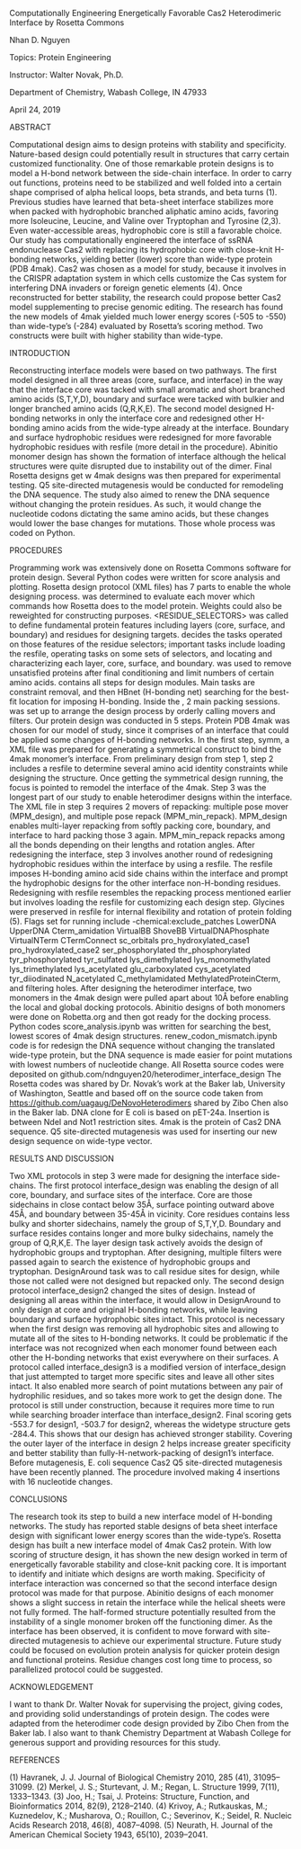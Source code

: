 Computationally Engineering Energetically Favorable Cas2 Heterodimeric Interface by Rosetta Commons 

Nhan D. Nguyen

Topics: Protein Engineering

Instructor: Walter Novak, Ph.D.

Department of Chemistry, Wabash College, IN 47933

April 24, 2019

ABSTRACT

Computational design aims to design proteins with stability and specificity. Nature-based design could potentially result in structures that carry certain customized functionality. One of those remarkable protein designs is to model a H-bond network between the side-chain interface. In order to carry out functions, proteins need to be stabilized and well folded into a certain shape comprised of alpha helical loops, beta strands, and beta turns (1). Previous studies have learned that beta-sheet interface stabilizes more when packed with hydrophobic branched aliphatic amino acids, favoring more Isoleucine, Leucine, and Valine over Tryptophan and Tyrosine (2,3). Even water-accessible areas, hydrophobic core is still a favorable choice. 
	Our study has computationally engineered the interface of ssRNA endonuclease Cas2 with replacing its hydrophobic core with close-knit H-bonding networks, yielding better (lower) score than wide-type protein (PDB 4mak). Cas2 was chosen as a model for study, because it involves in the CRISPR adaptation system in which cells customize the Cas system for interfering DNA invaders or foreign genetic elements (4). Once reconstructed for better stability, the research could propose better Cas2 model supplementing to precise genomic editing. 
	The research has found the new models of 4mak yielded much lower energy scores (-505 to -550) than wide-type’s (-284) evaluated by Rosetta’s scoring method. Two constructs were built with higher stability than wide-type. 

INTRODUCTION

Reconstructing interface models were based on two pathways. The first model designed in all three areas (core, surface, and interface) in the way that the interface core was tacked with small aromatic and short branched amino acids (S,T,Y,D), boundary and surface were tacked with bulkier and longer branched amino acids (Q,R,K,E). The second model designed H-bonding networks in only the interface core and redesigned other H-bonding amino acids from the wide-type already at the interface. Boundary and surface hydrophobic residues were redesigned for more favorable hydrophobic residues with resfile (more detail in the procedure). Abinitio monomer design has shown the formation of interface although the helical structures were quite disrupted due to instability out of the dimer. Final Rosetta designs get w
	4mak designs was then prepared for experimental testing. Q5 site-directed mutagenesis would be conducted for remodeling the DNA sequence.  The study also aimed to renew the DNA sequence without changing the protein residues. As such, it would change the nucleotide codons dictating the same amino acids, but these changes would lower the base changes for mutations. Those whole process was coded on Python. 
  
PROCEDURES

Programming work was extensively done on Rosetta Commons software for protein design. Several Python codes were written for score analysis and plotting. 
Rosetta design protocol (XML files) has 7 parts to enable the whole designing process. <SCOREFXNS> was determined to evaluate each mover which commands how Rosetta does to the model protein. Weights could also be reweighted for constructing purposes. <RESIDUE_SELECTORS> was called to define fundamental protein features including layers (core, surface, and boundary) and residues for designing targets. <TASKOPERATIONS> decides the tasks operated on those features of the residue selectors; important tasks include loading the resfile, operating tasks on some sets of selectors, and locating and characterizing each layer, core, surface, and boundary. <FILTERS> was used to remove unsatisfied proteins after final conditioning and limit numbers of certain amino acids. <MOVERS> contains all steps for design modules. Main tasks are constraint removal, and then HBnet (H-bonding net) searching for the best-fit location for imposing H-bonding. Inside the <MOVERS>, 2 main packing sessions. <PROTOCOLS> was set up to arrange the design process by orderly calling movers and filters. 
Our protein design was conducted in 5 steps. Protein PDB 4mak was chosen for our model of study, since it comprises of an interface that could be applied some changes of H-bonding networks. In the first step, symm, a XML file was prepared for generating a symmetrical construct to bind the 4mak monomer’s interface. From preliminary design from step 1, step 2 includes a resfile to determine several amino acid identity constraints while designing the structure. Once getting the symmetrical design running, the focus is pointed to remodel the interface of the 4mak. Step 3 was the longest part of our study to enable heterodimer designs within the interface. The XML file in step 3 requires 2 movers of repacking: multiple pose mover (MPM_design), and multiple pose repack (MPM_min_repack). MPM_design enables multi-layer repacking from softly packing core, boundary, and interface to hard packing those 3 again. MPM_min_repack repacks among all the bonds depending on their lengths and rotation angles. After redesigning the interface, step 3 involves another round of redesigning hydrophobic residues within the interface by using a resfile. The resfile imposes H-bonding amino acid side chains within the interface and prompt the hydrophobic designs for the other interface non-H-bonding residues. Redesigning with resfile resembles the repacking process mentioned earlier but involves loading the resfile for customizing each design step. Glycines were preserved in resfile for internal flexibility and rotation of protein folding (5). Flags set for running include -chemical:exclude_patches LowerDNA  UpperDNA Cterm_amidation VirtualBB ShoveBB VirtualDNAPhosphate VirtualNTerm CTermConnect sc_orbitals pro_hydroxylated_case1 pro_hydroxylated_case2 ser_phosphorylated thr_phosphorylated  tyr_phosphorylated tyr_sulfated lys_dimethylated lys_monomethylated  lys_trimethylated lys_acetylated glu_carboxylated cys_acetylated tyr_diiodinated N_acetylated C_methylamidated MethylatedProteinCterm, and filtering holes. After designing the heterodimer interface, two monomers in the 4mak design were pulled apart about 10Å before enabling the local and global docking protocols. Abinitio designs of both monomers were done on Robetta.org and then got ready for the docking process. 
Python codes score_analysis.ipynb was written for searching the best, lowest scores of 4mak design structures. renew_codon_mismatch.ipynb code is for redesign the DNA sequence without changing the translated wide-type protein, but the DNA sequence is made easier for point mutations with lowest numbers of nucleotide change.
All Rosetta source codes were deposited on github.com/ndnguyen20/heterodimer_interface_design
The Rosetta codes was shared by Dr. Novak’s work at the Baker lab, University of Washington, Seattle and based off on the source code taken from https://github.com/uagaug/DeNovoHeterodimers shared by Zibo Chen also in the Baker lab. 
DNA clone for E coli is based on pET-24a. Insertion is between NdeI and Not1 restriction sites. 4mak is the protein of Cas2 DNA sequence. Q5 site-directed mutagenesis was used for inserting our new design sequence on wide-type vector. 

RESULTS AND DISCUSSION

Two XML protocols in step 3 were made for designing the interface side-chains. The first protocol interface_design was enabling the design of all core, boundary, and surface sites of the interface. Core are those sidechains in close contact below 35Å, surface pointing outward above 45Å, and boundary between 35-45Å in vicinity. Core residues contains less bulky and shorter sidechains, namely the group of S,T,Y,D. Boundary and surface resides contains longer and more bulky sidechains, namely the group of Q,R,K,E. The layer design task actively avoids the design of hydrophobic groups and tryptophan. After designing, multiple filters were passed again to search the existence of hydrophobic groups and tryptophan. DesignAround task was to call residue sites for design, while those not called were not designed but repacked only. 
	The second design protocol interface_design2 changed the sites of design. Instead of designing all areas within the interface, it would allow in DesignAround to only design at core and original H-bonding networks, while leaving boundary and surface hydrophobic sites intact. This protocol is necessary when the first design was removing all hydrophobic sites and allowing to mutate all of the sites to H-bonding networks. It could be problematic if the interface was not recognized when each monomer found between each other the H-bonding networks that exist everywhere on their surfaces. 
	A protocol called interface_design3 is a modified version of interface_design that just attempted to target more specific sites and leave all other sites intact. It also enabled more search of point mutations between any pair of hydrophilic residues, and so takes more work to get the design done. The protocol is still under construction, because it requires more time to run while searching broader interface than interface_design2.
	Final scoring gets -553.7 for design1, -503.7 for design2, whereas the widetype structure gets -284.4. This shows that our design has achieved stronger stability. Covering the outer layer of the interface in design 2 helps increase greater specificity and better stability than fully-H-network-packing of design1’s interface.  
	Before mutagenesis, E. coli sequence Cas2 Q5 site-directed mutagenesis have been recently planned. The procedure involved making 4 insertions with 16 nucleotide changes. 
  
CONCLUSIONS

The research took its step to build a new interface model of H-bonding networks. The study has reported stable designs of beta sheet interface design with significant lower energy scores than the wide-type’s.
	Rosetta design has built a new interface model of 4mak Cas2 protein. With low scoring of structure design, it has shown the new design worked in term of energetically favorable stability and close-knit packing core. It is important to identify and initiate which designs are worth making. Specificity of interface interaction was concerned so that the second interface design protocol was made for that purpose. Abinitio designs of each monomer shows a slight success in retain the interface while the helical sheets were not fully formed. The half-formed structure potentially resulted from the instability of a single monomer broken off the functioning dimer. As the interface has been observed, it is confident to move forward with site-directed mutagenesis to achieve our experimental structure. 
	Future study could be focused on evolution protein analysis for quicker protein design and functional proteins. Residue changes cost long time to process, so parallelized protocol could be suggested. 
  
ACKNOWLEDGEMENT

I want to thank Dr. Walter Novak for supervising the project, giving codes, and providing solid understandings of protein design. The codes were adapted from the heterodimer code design provided by Zibo Chen from the Baker lab. I also want to thank Chemistry Department at Wabash College for generous support and providing resources for this study.

REFERENCES

(1)	Havranek, J. J. Journal of Biological Chemistry 2010, 285 (41), 31095–31099.
(2)	Merkel, J. S.; Sturtevant, J. M.; Regan, L. Structure 1999, 7(11), 1333–1343.
(3)	Joo, H.; Tsai, J. Proteins: Structure, Function, and Bioinformatics 2014, 82(9), 2128–2140.
(4)	Krivoy, A.; Rutkauskas, M.; Kuznedelov, K.; Musharova, O.; Rouillon, C.; Severinov, K.; Seidel, R. Nucleic Acids Research 2018, 46(8), 4087–4098.
(5)	Neurath, H. Journal of the American Chemical Society 1943, 65(10), 2039–2041.

